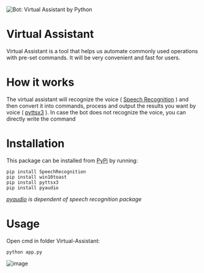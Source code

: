 ![Bot: Virtual Assistant by Python](https://i.imgur.com/U770uCr.jpg)
# Virtual Assistant

Virtual Assistant is a tool that helps us automate commonly used operations with pre-set commands. It will be very convenient and fast for users.

# How it works

The virtual assistant will recognize the voice ( [Speech Recognition](https://pypi.org/project/SpeechRecognition) ) and then convert it into commands, process and output the results you want by voice ( [pyttsx3](https://pypi.org/project/pyttsx3/) ). In case the bot does not recognize the voice, you can directly write the command

# Installation

This package can be installed from [PyPi](https://pypi.python.org/pypi/ChatterBot) by running:

```
pip install SpeechRecognition
pip install win10toast
pip install pyttsx3
pip install pyaudio
```
*[pyaudio](https://pypi.org/project/PyAudio) is dependent of speech recognition package*

# Usage
Open cmd in folder Virtual-Assistant: 

```
python app.py
```

![image](https://user-images.githubusercontent.com/24488797/120072932-53603580-c0c0-11eb-81e6-44a09ff8b75e.png)


